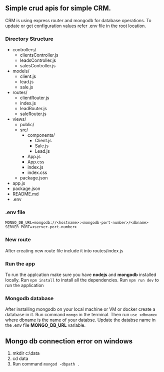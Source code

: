 ## Simple crud apis for simple CRM.
CRM is using express router and mongodb for database operations. To update or get configuration values refer .env file in the root location.

### Directory Structure
- controllers/
   - clientsController.js
   - leadsController.js
   - salesController.js
- models/
   - client.js
   - lead.js
   - sale.js
- routes/
   - clientRouter.js
   - index.js
   - leadRouter.js
   - saleRouter.js
- views/
   - public/
   - src/
      - components/
         - Client.js
		 - Sale.js
		 - Lead.js
      - App.js
      - App.css
      - index.js
      - index.css
   - package.json
- app.js
- package.json
- README.md
- .env


### .env file
```
MONGO_DB_URL=mongodb://<hostname>:<mongodb-port-number>/<dbname>
SERVER_PORT=<server-port-number>
```

### New route
After creating new route file include it into routes/index.js

### Run the app
To run the applcation make sure you have **nodejs** and **mongodb** installed locally.
Run `npm install` to install all the dependencies.
Run `npm run dev` to run the application

### Mongodb database
After installing mongodb on your local machine or VM or docker create a database in it.
Run command `mongo` in the terminal. Then run `use <dbname>` where dbname is the name of your databse.
Update the databse name in the .env file **MONGO_DB_URL** variable.

## Mongo db connection error on windows
1) mkdir c:\data
2) cd data
3) Run command `mongod -dbpath .`